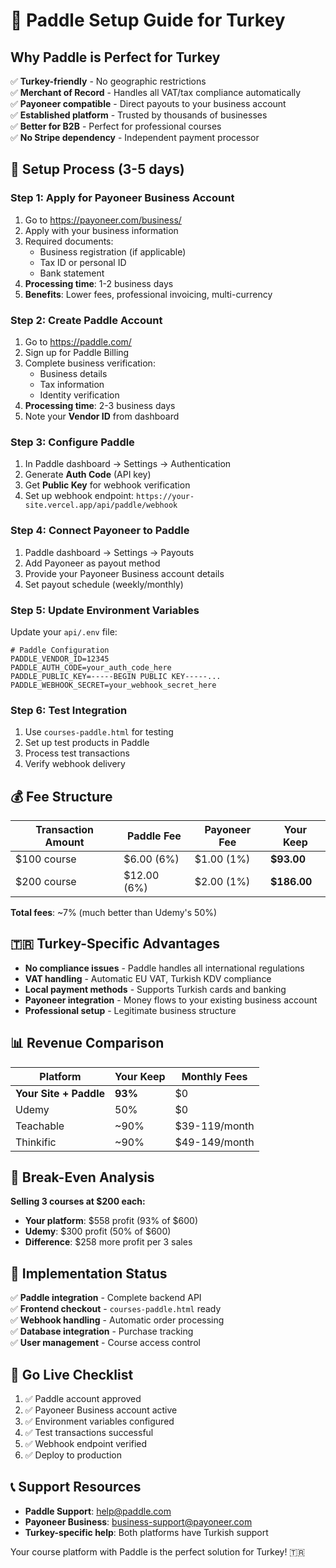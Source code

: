 # 🏓 Paddle Setup Guide for Turkey

## Why Paddle is Perfect for Turkey

✅ **Turkey-friendly** - No geographic restrictions  
✅ **Merchant of Record** - Handles all VAT/tax compliance automatically  
✅ **Payoneer compatible** - Direct payouts to your business account  
✅ **Established platform** - Trusted by thousands of businesses  
✅ **Better for B2B** - Perfect for professional courses  
✅ **No Stripe dependency** - Independent payment processor  

## 🚀 Setup Process (3-5 days)

### Step 1: Apply for Payoneer Business Account
1. Go to https://payoneer.com/business/
2. Apply with your business information
3. Required documents:
   - Business registration (if applicable)
   - Tax ID or personal ID
   - Bank statement
4. **Processing time**: 1-2 business days
5. **Benefits**: Lower fees, professional invoicing, multi-currency

### Step 2: Create Paddle Account
1. Go to https://paddle.com/
2. Sign up for Paddle Billing
3. Complete business verification:
   - Business details
   - Tax information
   - Identity verification
4. **Processing time**: 2-3 business days
5. Note your **Vendor ID** from dashboard

### Step 3: Configure Paddle
1. In Paddle dashboard → Settings → Authentication
2. Generate **Auth Code** (API key)
3. Get **Public Key** for webhook verification
4. Set up webhook endpoint: `https://your-site.vercel.app/api/paddle/webhook`

### Step 4: Connect Payoneer to Paddle
1. Paddle dashboard → Settings → Payouts
2. Add Payoneer as payout method
3. Provide your Payoneer Business account details
4. Set payout schedule (weekly/monthly)

### Step 5: Update Environment Variables
Update your `api/.env` file:

```env
# Paddle Configuration
PADDLE_VENDOR_ID=12345
PADDLE_AUTH_CODE=your_auth_code_here
PADDLE_PUBLIC_KEY=-----BEGIN PUBLIC KEY-----...
PADDLE_WEBHOOK_SECRET=your_webhook_secret_here
```

### Step 6: Test Integration
1. Use `courses-paddle.html` for testing
2. Set up test products in Paddle
3. Process test transactions
4. Verify webhook delivery

## 💰 Fee Structure

| Transaction Amount | Paddle Fee | Payoneer Fee | Your Keep |
|-------------------|------------|--------------|-----------|
| $100 course | $6.00 (6%) | $1.00 (1%) | **$93.00** |
| $200 course | $12.00 (6%) | $2.00 (1%) | **$186.00** |

**Total fees**: ~7% (much better than Udemy's 50%)

## 🇹🇷 Turkey-Specific Advantages

- **No compliance issues** - Paddle handles all international regulations
- **VAT handling** - Automatic EU VAT, Turkish KDV compliance
- **Local payment methods** - Supports Turkish cards and banking
- **Payoneer integration** - Money flows to your existing business account
- **Professional setup** - Legitimate business structure

## 📊 Revenue Comparison

| Platform | Your Keep | Monthly Fees |
|----------|-----------|--------------|
| **Your Site + Paddle** | **93%** | $0 |
| Udemy | 50% | $0 |
| Teachable | ~90% | $39-119/month |
| Thinkific | ~90% | $49-149/month |

## 🎯 Break-Even Analysis

**Selling 3 courses at $200 each:**
- **Your platform**: $558 profit (93% of $600)
- **Udemy**: $300 profit (50% of $600)
- **Difference**: $258 more profit per 3 sales

## 🔧 Implementation Status

✅ **Paddle integration** - Complete backend API  
✅ **Frontend checkout** - `courses-paddle.html` ready  
✅ **Webhook handling** - Automatic order processing  
✅ **Database integration** - Purchase tracking  
✅ **User management** - Course access control  

## 🚀 Go Live Checklist

1. ✅ Paddle account approved
2. ✅ Payoneer Business account active
3. ✅ Environment variables configured
4. ✅ Test transactions successful
5. ✅ Webhook endpoint verified
6. ✅ Deploy to production

## 📞 Support Resources

- **Paddle Support**: help@paddle.com
- **Payoneer Business**: business-support@payoneer.com
- **Turkey-specific help**: Both platforms have Turkish support

Your course platform with Paddle is the perfect solution for Turkey! 🇹🇷
